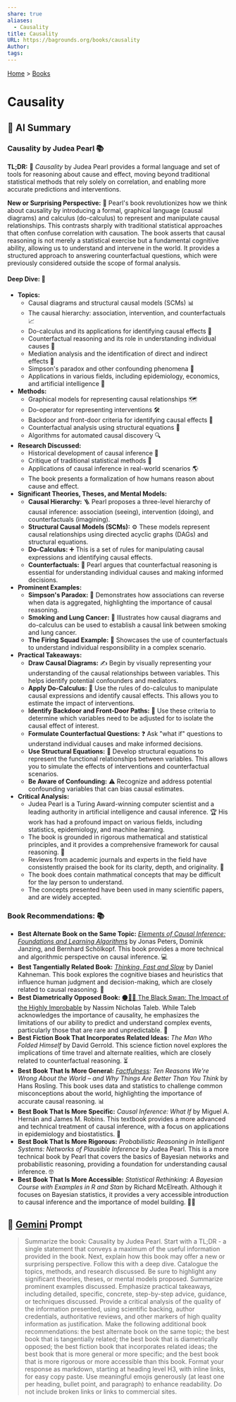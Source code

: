 ```yaml
---
share: true
aliases:
  - Causality
title: Causality
URL: https://bagrounds.org/books/causality
Author: 
tags: 
---
```

[Home](../index.md) > [Books](./index.md)  
# Causality  
## 🤖 AI Summary  
### Causality by Judea Pearl 📚  
**TL;DR:** 🎯 *Causality* by Judea Pearl provides a formal language and set of tools for reasoning about cause and effect, moving beyond traditional statistical methods that rely solely on correlation, and enabling more accurate predictions and interventions.  
  
**New or Surprising Perspective:** 🤔 Pearl's book revolutionizes how we think about causality by introducing a formal, graphical language (causal diagrams) and calculus (do-calculus) to represent and manipulate causal relationships. This contrasts sharply with traditional statistical approaches that often confuse correlation with causation. The book asserts that causal reasoning is not merely a statistical exercise but a fundamental cognitive ability, allowing us to understand and intervene in the world. It provides a structured approach to answering counterfactual questions, which were previously considered outside the scope of formal analysis.  
  
#### **Deep Dive:** 🔬  
* **Topics:**  
    * Causal diagrams and structural causal models (SCMs) 📊  
    * The causal hierarchy: association, intervention, and counterfactuals 📈  
    * Do-calculus and its applications for identifying causal effects 🧮  
    * Counterfactual reasoning and its role in understanding individual causes 💭  
    * Mediation analysis and the identification of direct and indirect effects 🔗  
    * Simpson's paradox and other confounding phenomena 🤯  
    * Applications in various fields, including epidemiology, economics, and artificial intelligence 🤖  
* **Methods:**  
    * Graphical models for representing causal relationships 🗺️  
    * Do-operator for representing interventions 🛠️  
    * Backdoor and front-door criteria for identifying causal effects 🚪  
    * Counterfactual analysis using structural equations 📝  
    * Algorithms for automated causal discovery 🔍  
* **Research Discussed:**  
    * Historical development of causal inference 📜  
    * Critique of traditional statistical methods 🚫  
    * Applications of causal inference in real-world scenarios 🌎  
    * The book presents a formalization of how humans reason about cause and effect.  
* **Significant Theories, Theses, and Mental Models:**  
    * **Causal Hierarchy:** 🪜 Pearl proposes a three-level hierarchy of causal inference: association (seeing), intervention (doing), and counterfactuals (imagining).  
    * **Structural Causal Models (SCMs):** ⚙️ These models represent causal relationships using directed acyclic graphs (DAGs) and structural equations.  
    * **Do-Calculus:** ➕ This is a set of rules for manipulating causal expressions and identifying causal effects.  
    * **Counterfactuals:** 💭 Pearl argues that counterfactual reasoning is essential for understanding individual causes and making informed decisions.  
* **Prominent Examples:**  
    * **Simpson's Paradox:** 🧩 Demonstrates how associations can reverse when data is aggregated, highlighting the importance of causal reasoning.  
    * **Smoking and Lung Cancer:** 🚬 Illustrates how causal diagrams and do-calculus can be used to establish a causal link between smoking and lung cancer.  
    * **The Firing Squad Example:** 🔫 Showcases the use of counterfactuals to understand individual responsibility in a complex scenario.  
* **Practical Takeaways:**  
    * **Draw Causal Diagrams:** ✍️ Begin by visually representing your understanding of the causal relationships between variables. This helps identify potential confounders and mediators.  
    * **Apply Do-Calculus:** 🧮 Use the rules of do-calculus to manipulate causal expressions and identify causal effects. This allows you to estimate the impact of interventions.  
    * **Identify Backdoor and Front-Door Paths:** 🚪 Use these criteria to determine which variables need to be adjusted for to isolate the causal effect of interest.  
    * **Formulate Counterfactual Questions:** ❓ Ask "what if" questions to understand individual causes and make informed decisions.  
    * **Use Structural Equations:** 📝 Develop structural equations to represent the functional relationships between variables. This allows you to simulate the effects of interventions and counterfactual scenarios.  
    * **Be Aware of Confounding:** ⚠️ Recognize and address potential confounding variables that can bias causal estimates.  
* **Critical Analysis:**  
    * Judea Pearl is a Turing Award-winning computer scientist and a leading authority in artificial intelligence and causal inference. 🏆 His work has had a profound impact on various fields, including statistics, epidemiology, and machine learning.  
    * The book is grounded in rigorous mathematical and statistical principles, and it provides a comprehensive framework for causal reasoning. 💯  
    * Reviews from academic journals and experts in the field have consistently praised the book for its clarity, depth, and originality. 🌟  
    * The book does contain mathmatical concepts that may be difficult for the lay person to understand.  
    * The concepts presented have been used in many scientific papers, and are widely accepted.  
  
### **Book Recommendations:** 📚  
* **Best Alternate Book on the Same Topic:** *[Elements of Causal Inference: Foundations and Learning Algorithms](./elements-of-causal-inference-foundations-and-learning-algorithms.md)* by Jonas Peters, Dominik Janzing, and Bernhard Schölkopf. This book provides a more technical and algorithmic perspective on causal inference. 💻  
* **Best Tangentially Related Book:** *[Thinking, Fast and Slow](./thinking-fast-and-slow.md)* by Daniel Kahneman. This book explores the cognitive biases and heuristics that influence human judgment and decision-making, which are closely related to causal reasoning. 🧠  
* **Best Diametrically Opposed Book:** [⚫🦢🎲 The Black Swan: The Impact of the Highly Improbable](./the-black-swan-the-impact-of-the-highly-improbable.md) by Nassim Nicholas Taleb. While Taleb acknowledges the importance of causality, he emphasizes the limitations of our ability to predict and understand complex events, particularly those that are rare and unpredictable. 🦢  
* **Best Fiction Book That Incorporates Related Ideas:** *The Man Who Folded Himself* by David Gerrold. This science fiction novel explores the implications of time travel and alternate realities, which are closely related to counterfactual reasoning. ⏳  
* **Best Book That Is More General:** *[Factfulness](./factfulness.md): Ten Reasons We're Wrong About the World – and Why Things Are Better Than You Think* by Hans Rosling. This book uses data and statistics to challenge common misconceptions about the world, highlighting the importance of accurate causal reasoning. 📊  
* **Best Book That Is More Specific:** *Causal Inference: What If* by Miguel A. Hernán and James M. Robins. This textbook provides a more advanced and technical treatment of causal inference, with a focus on applications in epidemiology and biostatistics. 🔬  
* **Best Book That Is More Rigorous:** *Probabilistic Reasoning in Intelligent Systems: Networks of Plausible Inference* by Judea Pearl. This is a more technical book by Pearl that covers the basics of Bayesian networks and probabilistic reasoning, providing a foundation for understanding causal inference. 🤓  
* **Best Book That Is More Accessible:** *Statistical Rethinking: A Bayesian Course with Examples in R and Stan* by Richard McElreath. Although it focuses on Bayesian statistics, it provides a very accessible introduction to causal inference and the importance of model building. 🧑‍🏫  
  
## 💬 [Gemini](https://gemini.google.com) Prompt  
> Summarize the book: Causality by Judea Pearl. Start with a TL;DR - a single statement that conveys a maximum of the useful information provided in the book. Next, explain how this book may offer a new or surprising perspective. Follow this with a deep dive. Catalogue the topics, methods, and research discussed. Be sure to highlight any significant theories, theses, or mental models proposed. Summarize prominent examples discussed. Emphasize practical takeaways, including detailed, specific, concrete, step-by-step advice, guidance, or techniques discussed. Provide a critical analysis of the quality of the information presented, using scientific backing, author credentials, authoritative reviews, and other markers of high quality information as justification. Make the following additional book recommendations: the best alternate book on the same topic; the best book that is tangentially related; the best book that is diametrically opposed; the best fiction book that incorporates related ideas; the best book that is more general or more specific; and the best book that is more rigorous or more accessible than this book. Format your response as markdown, starting at heading level H3, with inline links, for easy copy paste. Use meaningful emojis generously (at least one per heading, bullet point, and paragraph) to enhance readability. Do not include broken links or links to commercial sites.